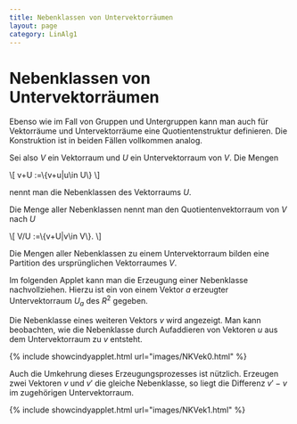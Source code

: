 ```yaml
---
title: Nebenklassen von Untervektorräumen
layout: page
category: LinAlg1
---
```

# Nebenklassen von Untervektorräumen

Ebenso wie im Fall von Gruppen und Untergruppen kann man auch für Vektorräume und Untervektorräume eine Quotientenstruktur definieren. Die Konstruktion ist in beiden Fällen vollkommen analog.

Sei also $V$ ein Vektorraum und $U$ ein Untervektorraum von $V$. Die Mengen

\\[ v+U :=\\{v+u\|u\in U\\} \\]

nennt man die Nebenklassen des Vektorraums $U$.

Die Menge aller Nebenklassen nennt man den Quotientenvektorraum von $V$ nach $U$

\\[ V/U :=\\{v+U\|v\in V\\}. \\]

Die Mengen aller Nebenklassen zu einem Untervektorraum bilden eine Partition des ursprünglichen Vektorraumes $V$.

Im folgenden Applet kann man die Erzeugung einer Nebenklasse nachvollziehen. Hierzu ist ein von einem Vektor $a$ erzeugter Untervektorraum $U_a$ des $R^2$ gegeben.

Die Nebenklasse eines weiteren Vektors $v$ wird angezeigt. Man kann beobachten, wie die Nebenklasse durch Aufaddieren von Vektoren $u$ aus dem Untervektorraum zu $v$ entsteht.

{% include showcindyapplet.html url="images/NKVek0.html" %}


Auch die Umkehrung dieses Erzeugungsprozesses ist nützlich. Erzeugen zwei Vektoren  $v$ und $v'$ die gleiche Nebenklasse, so liegt die Differenz $v'-v$ im zugehörigen Untervektorraum.

{% include showcindyapplet.html url="images/NKVek1.html" %}

